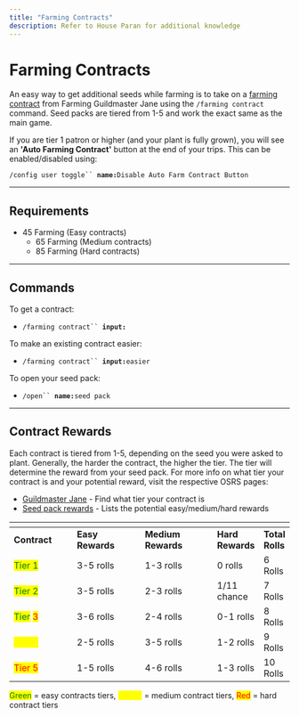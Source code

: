 ```yaml
---
title: "Farming Contracts"
description: Refer to House Paran for additional knowledge
---
```


# Farming Contracts

An easy way to get additional seeds while farming is to take on a [farming contract](https://oldschool.runescape.wiki/w/Guildmaster_Jane#Farming_contracts) from Farming Guildmaster Jane using the `/farming contract` command. Seed packs are tiered from 1-5 and work the exact same as the main game.

If you are tier 1 patron or higher (and your plant is fully grown), you will see an **'Auto Farming Contract'** button at the end of your trips. This can be enabled/disabled using:

`/config user toggle`` `**`name:`**`Disable Auto Farm Contract Button`

---

## Requirements

- 45 Farming (Easy contracts)
  - 65 Farming (Medium contracts)
  - 85 Farming (Hard contracts)

---

## Commands

To get a contract:

- `/farming contract`` `**`input:`**

To make an existing contract easier:

- `/farming contract`` `**`input:`**`easier`

To open your seed pack:

- `/open`` `**`name:`**`seed pack`

---

## Contract Rewards

Each contract is tiered from 1-5, depending on the seed you were asked to plant. Generally, the harder the contract, the higher the tier. The tier will determine the reward from your seed pack. For more info on what tier your contract is and your potential reward, visit the respective OSRS pages:

- [Guildmaster Jane](https://oldschool.runescape.wiki/w/Guildmaster_Jane) - Find what tier your contract is
- [Seed pack rewards](https://oldschool.runescape.wiki/w/Seed_pack) - Lists the potential easy/medium/hard rewards

<table><thead><tr><th width="133"></th><th width="153"></th><th width="170"></th><th></th><th></th></tr></thead><tbody><tr><td><strong>Contract</strong> </td><td><strong>Easy Rewards</strong></td><td><strong>Medium Rewards</strong></td><td><strong>Hard Rewards</strong></td><td><strong>Total Rolls</strong></td></tr><tr><td><mark style="color:green;">Tier 1</mark></td><td>3-5 rolls</td><td>1-3 rolls</td><td>0 rolls</td><td>6 Rolls</td></tr><tr><td><mark style="color:green;">Tier 2</mark></td><td>3-5 rolls</td><td>2-3 rolls</td><td>1/11 chance</td><td>7 Rolls</td></tr><tr><td><mark style="color:green;">Tier</mark> <mark style="color:red;">3</mark></td><td>3-6 rolls</td><td>2-4 rolls</td><td>0-1 rolls</td><td>8 Rolls</td></tr><tr><td><mark style="color:yellow;">Tier 4</mark></td><td>2-5 rolls</td><td>3-5 rolls</td><td>1-2 rolls</td><td>9 Rolls</td></tr><tr><td><mark style="color:red;">Tier 5</mark></td><td>1-5 rolls</td><td>4-6 rolls</td><td>1-3 rolls</td><td>10 Rolls</td></tr></tbody></table>

<mark style="color:green;">Green</mark> = easy contracts tiers, <mark style="color:yellow;">Yellow</mark> = medium contract tiers, <mark style="color:red;">Red</mark> = hard contract tiers
